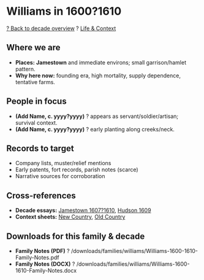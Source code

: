 # Williams in 1600?1610

[? Back to decade overview](../../../decades/1600-1610/1600-1610.md) ? [Life \& Context](../../../decades/1600-1610/1600-1610-life.md)

## Where we are

* **Places:** **Jamestown** and immediate environs; small garrison/hamlet pattern.
* **Why here now:** founding era, high mortality, supply dependence, tentative farms.

## People in focus

* **(Add Name, c. yyyy?yyyy)** ? appears as servant/soldier/artisan; survival context.
* **(Add Name, c. yyyy?yyyy)** ? early planting along creeks/neck.

## Records to target

* Company lists, muster/relief mentions
* Early patents, fort records, parish notes (scarce)
* Narrative sources for corroboration

## Cross-references

* **Decade essays:** [Jamestown 1607?1610](../../../decades/1600-1610/1607-1610-Jamestown.md), [Hudson 1609](../../../decades/1600-1610/1609-Hudson.md)
* **Context sheets:** [New Country](../../../decades/1600-1610/1600-1610-NewCountry.md), [Old Country](../../../decades/1600-1610/1600-1610-OldCountry.md)

## Downloads for this family \& decade

* **Family Notes (PDF)** ? /downloads/families/williams/Williams-1600-1610-Family-Notes.pdf
* **Family Notes (DOCX)** ? /downloads/families/williams/Williams-1600-1610-Family-Notes.docx
